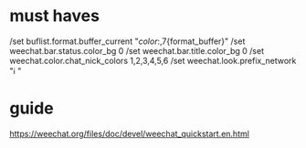 # must haves

/set buflist.format.buffer_current "${color:,7}${format_buffer}"
/set weechat.bar.status.color_bg 0
/set weechat.bar.title.color_bg 0
/set weechat.color.chat_nick_colors 1,2,3,4,5,6
/set weechat.look.prefix_network "ℹ "

# guide

https://weechat.org/files/doc/devel/weechat_quickstart.en.html
